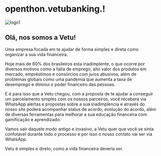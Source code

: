# openthon.vetubanking.!

![logo1](https://user-images.githubusercontent.com/45333959/141660000-91591368-34df-4194-aa16-0fb2a315b631.png)


## Olá, nos somos a Vetu!

Uma empresa focada em te ajudar de forma simples e direta como organizar a sua vida financeira.

Hoje mais de 60% dos brasileiros esta inadimplente, o que ocorre por diversos motivos como a falta de emprego, alto valor dos produtos em mercado, empréstimos e consórcios com juros abusivos, além de problemas globais como uma pandemia que aumenta a taxa de desemprego e diminui o poder financeiro das pessoas.

E é para isso que a Vetu chegou, com a proposta de te ajudar a conseguir um parcelamento simples com os nossos parceiros, você receberá via WhatsApp alertas e propostas sobre a sua inadimplencia e através do nosso site poderá acompanhar status de acordo, evolução do acordo, além de diversas ferramentas para melhorar a sua educação financeira com gamificação e aprendizado.

Vamos sair daquele modo antigo e invasivo, a Vetu quer que você se sinta confotável durante todo o processo e por isso o nosso contato vai ser via WhatsApp.

Vetu é simples e direto, como a vida financeira deveria ser.

